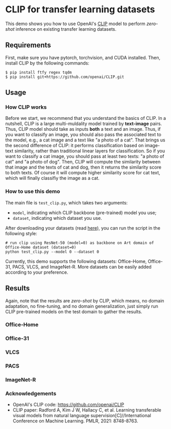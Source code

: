 # CLIP for transfer learning datasets

This demo shows you how to use OpenAI's [CLIP](https://openai.com/blog/clip/) model to perform *zero-shot* inference on existing transfer learning datasets.

## Requirements

First, make sure you have pytorch, torchvision, and CUDA installed. Then, install CLIP by the following commands:

```
$ pip install ftfy regex tqdm
$ pip install git+https://github.com/openai/CLIP.git
```

## Usage

### How CLIP works

Before we start, we recommend that you understand the basics of CLIP. In a nutshell, CLIP is a large multi-muldality model trained by **text-image** pairs. Thus, CLIP model should take as inputs **both** a text and an image. 
Thus, if you want to classify an image, you should also pass the associated text to the model, e.g., a cat image and a text like "a photo of a cat".
That brings us the second difference of CLIP: it performs classification based on image-text similarity, rather than traditional linear layers for classification. So if you want to classify a cat image, you should pass at least two texts: "a photo of cat" and "a photo of dog".
Then, CLIP will compute the similarity between that image and the texts of cat and dog, then it returns the similarity score to both texts. Of course it will compute higher similarity score for cat text, which will finally classifiy the image as a cat.

### How to use this demo

The main file is `test_clip.py`, which takes two arguments:
- `model`, indicating which CLIP backbone (pre-trained) model you use;
- `dataset`, indicating which dataset you use.

After downloading your datasets (read [here](https://github.com/jindongwang/transferlearning/tree/master/data)), you can run the script in the following style:

```
# run clip using ResNet-50 (model=0) as backbone on Art domain of Office-Home dataset (dataset=0)
python test_clip.py --model 0 --dataset 0  
```

Currently, this demo supports the following datasets: Office-Home, Office-31, PACS, VLCS, and ImageNet-R.
More datasets can be easily added according to your preference.

## Results

Again, note that the results are *zero-shot* by CLIP, which means, no domain adaptation, no fine-tuning, and no domain generalization, just simply run CLIP pre-trained models on the test domain to gather the results.

### Office-Home


### Office-31


### VLCS


### PACS


### ImageNet-R


### Acknowledgements

- OpenAI's CLIP code: https://github.com/openai/CLIP
- CLIP paper: Radford A, Kim J W, Hallacy C, et al. Learning transferable visual models from natural language supervision[C]//International Conference on Machine Learning. PMLR, 2021: 8748-8763.